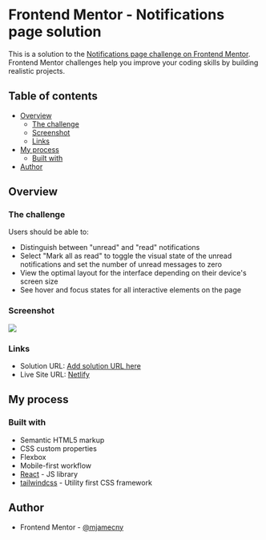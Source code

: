 # Frontend Mentor - Notifications page solution

This is a solution to the [Notifications page challenge on Frontend Mentor](https://www.frontendmentor.io/challenges/notifications-page-DqK5QAmKbC). Frontend Mentor challenges help you improve your coding skills by building realistic projects.

## Table of contents

- [Overview](#overview)
  - [The challenge](#the-challenge)
  - [Screenshot](#screenshot)
  - [Links](#links)
- [My process](#my-process)
  - [Built with](#built-with)
- [Author](#author)

## Overview

### The challenge

Users should be able to:

- Distinguish between "unread" and "read" notifications
- Select "Mark all as read" to toggle the visual state of the unread notifications and set the number of unread messages to zero
- View the optimal layout for the interface depending on their device's screen size
- See hover and focus states for all interactive elements on the page

### Screenshot

![](https://i.imgur.com/Ahnmv91.png)

### Links

- Solution URL: [Add solution URL here](https://your-solution-url.com)
- Live Site URL: [Netlify](https://fm-challenge-notifications-page.netlify.app)

## My process

### Built with

- Semantic HTML5 markup
- CSS custom properties
- Flexbox
- Mobile-first workflow
- [React](https://reactjs.org) - JS library
- [tailwindcss](https://tailwindcss.com) - Utility first CSS framework

## Author

- Frontend Mentor - [@mjamecny](https://www.frontendmentor.io/profile/mjamecny)
